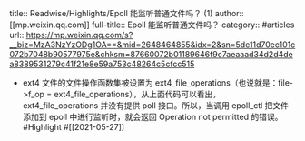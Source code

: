 title:: Readwise/Highlights/Epoll 能监听普通文件吗？ (1)
author:: [[mp.weixin.qq.com]]
full-title:: Epoll 能监听普通文件吗？
category:: #articles
url:: https://mp.weixin.qq.com/s?__biz=MzA3NzYzODg1OA==&mid=2648464855&idx=2&sn=5de11d70ec101c072b7048b90577975e&chksm=87660072b01189646f9c7aeaaad34d2d4dea8389531279c41f21e8e59a753c48264c5cfcc515

- ext4 文件的文件操作函数集被设置为 ext4_file_operations（也说就是：file->f_op = ext4_file_operations），从上面代码可以看出，ext4_file_operations 并没有提供 poll 接口。所以，当调用 epoll_ctl 把文件添加到 epoll 中进行监听时，就会返回 Operation not permitted 的错误。 #Highlight #[[2021-05-27]]